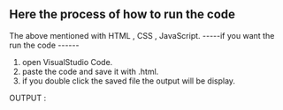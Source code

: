 Here the process of how to run the code
----
The above mentioned with HTML , CSS , JavaScript.
-----if you want the run the code ------
1. open VisualStudio Code.
2. paste the code and save it with .html.
3. if you double click the saved file the output will be display.

OUTPUT :
